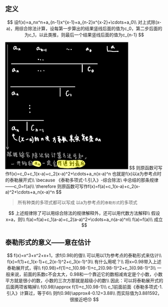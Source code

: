 ## 定义

$$
设f(x)=a_nx^n+a_{n-1}x^{x-1}+a_{n-2}x^{x-2}+\cdots+a_0\\
对上式除(x-a)，用综合除法计算，设每第一步算出的结果竖线后面的值为c_0，第二步后面的为c_1，以此类推，则最后一个结果竖线后面的值为c_{n-1}
$$

<img src="assets/image-20220524220450718.png" alt="image-20220524220450718" style="zoom:50%;" />
$$
则原函数可写作f(x)=c_0+c_1(x-a)+c_2(x-a)^2+\cdots+a_n(x-a)^n
也就是f(x)以a为参考点时的泰勒展开式\\
\because 《泰勒多项式-1.引入》-综合除法\ 中总结的那条规律——c_0=f(a)\\
\therefore 则原函数可写作f(x)=f(a)+c_1(x-a)+c_2(x-a)^2+\cdots+a_n(x-a)^n
$$

> 所有种类的多项式都可以写成  以a为参考点的`泰勒形式`的多项式

$$
上述规律除了可以用综合除法的规律解释外，还可以用代数方法解释\\
假设x=a，则\\
f(a)=f(a)+c_1(a-a)+c_2(a-a)^2+\cdots+a_n(a-a)^n\\
f(a)=f(a)\\
成立
$$

## 泰勒形式的意义——意在估计

$$
f(x)=x^3+x^2+x+1，求f(0.98)的值\\
可以用以1为参考点的泰勒形式来估计\\
f(x)=f(1)+c_1(x-1)+c_2(x-1)^2+c_3(x-1)^3\\
有什么用呢？\\
将x=0.98带入上述泰勒展开式，得\\
f(0.98)=f(1)+c_1(0.98-1)+c_2(0.98-1)^2+c_3(0.98-1)^3\\
一般来说，前面的系数c不会太大，0.98和一个靠近它的数相减肯定是个小数，小数平方就是很小的数，小数的三次方那就是超级小的数\\
因此：可以将泰勒展开式的后面两项省略掉\\
f(0.98)\approx f(1)+c_1(0.98-1)\\
c_1前面前面《泰勒多项式-1.引入》计算过，等于6\\
则f(0.98)\approx4-0.12=3.88\\
而实际值为3.881592，很接近吧😚
$$

